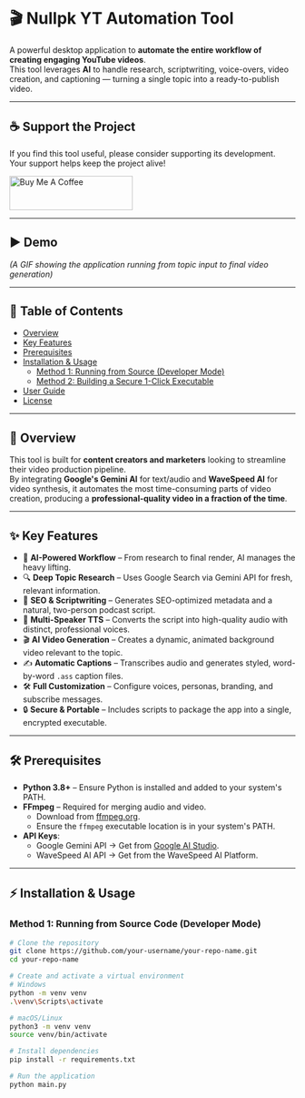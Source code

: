 # 🎬 Nullpk YT Automation Tool

A powerful desktop application to **automate the entire workflow of creating engaging YouTube videos**.  
This tool leverages **AI** to handle research, scriptwriting, voice-overs, video creation, and captioning — turning a single topic into a ready-to-publish video.

---

## ☕ Support the Project

If you find this tool useful, please consider supporting its development.  
Your support helps keep the project alive!  

<a href="https://nullpk.com/donate" target="_blank">
  <img src="https://cdn.buymeacoffee.com/buttons/v2/default-yellow.png" alt="Buy Me A Coffee" width="217" height="60">
</a>

---

## ▶️ Demo

*(A GIF showing the application running from topic input to final video generation)*

---

## 📑 Table of Contents
- [Overview](#-overview)
- [Key Features](#-key-features)
- [Prerequisites](#-prerequisites)
- [Installation & Usage](#-installation--usage)
  - [Method 1: Running from Source (Developer Mode)](#method-1-running-from-source-developer-mode)
  - [Method 2: Building a Secure 1-Click Executable](#method-2-building-a-secure-1-click-executable)
- [User Guide](#-user-guide)
- [License](#-license)

---

## 📖 Overview

This tool is built for **content creators and marketers** looking to streamline their video production pipeline.  
By integrating **Google's Gemini AI** for text/audio and **WaveSpeed AI** for video synthesis, it automates the most time-consuming parts of video creation, producing a **professional-quality video in a fraction of the time**.

---

## ✨ Key Features

- 🤖 **AI-Powered Workflow** – From research to final render, AI manages the heavy lifting.  
- 🔍 **Deep Topic Research** – Uses Google Search via Gemini API for fresh, relevant information.  
- 📝 **SEO & Scriptwriting** – Generates SEO-optimized metadata and a natural, two-person podcast script.  
- 🎤 **Multi-Speaker TTS** – Converts the script into high-quality audio with distinct, professional voices.  
- 🎬 **AI Video Generation** – Creates a dynamic, animated background video relevant to the topic.  
- ✍️ **Automatic Captions** – Transcribes audio and generates styled, word-by-word `.ass` caption files.  
- 🛠️ **Full Customization** – Configure voices, personas, branding, and subscribe messages.  
- 🔒 **Secure & Portable** – Includes scripts to package the app into a single, encrypted executable.  

---

## 🛠️ Prerequisites

- **Python 3.8+** – Ensure Python is installed and added to your system's PATH.  
- **FFmpeg** – Required for merging audio and video.  
  - Download from [ffmpeg.org](https://ffmpeg.org).  
  - Ensure the `ffmpeg` executable location is in your system's PATH.  
- **API Keys**:  
  - Google Gemini API → Get from [Google AI Studio](https://aistudio.google.com).  
  - WaveSpeed AI API → Get from the WaveSpeed AI Platform.  

---

## ⚡ Installation & Usage

### Method 1: Running from Source Code (Developer Mode)

```bash
# Clone the repository
git clone https://github.com/your-username/your-repo-name.git
cd your-repo-name

# Create and activate a virtual environment
# Windows
python -m venv venv
.\venv\Scripts\activate

# macOS/Linux
python3 -m venv venv
source venv/bin/activate

# Install dependencies
pip install -r requirements.txt

# Run the application
python main.py
